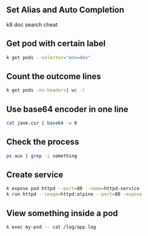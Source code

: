 ## Set Alias and Auto Completion

k8 doc search cheat

## Get pod with certain label
```sh
k get pods --selector="env=dev"
```

## Count the outcome lines
```sh
k get pods -no-headers| wc -l
```

## Use base64 encoder in one line
```sh
cat jane.csr | base64 -w 0
```

## Check the process
```sh
ps aux | grep -i something
```

## Create service
```sh
k expose pod httpd --port=80 --name=httpd-service
k run httpd --image=httpd:alpine --port=80 -expose
```

## View something inside a pod
```sh
k exec my-pod -- cat /log/app.log
```


